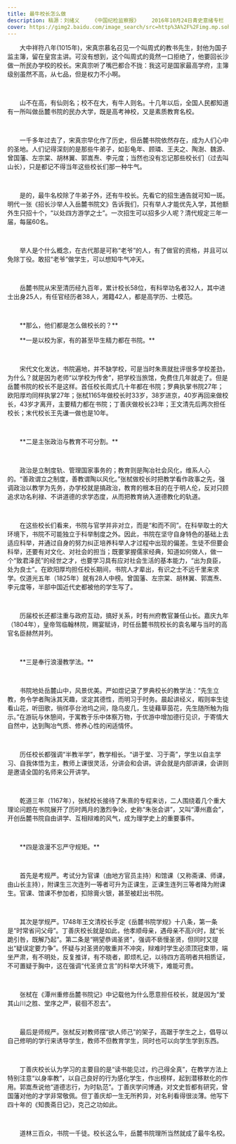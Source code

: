 ```yaml
---
title: 最牛校长怎么做
description: 稿源：刘绪义    《中国纪检监察报》    2016年10月24日青史意绪专栏
cover: https://gimg2.baidu.com/image_search/src=http%3A%2F%2Fimg.mp.sohu.com%2Fupload%2F20170529%2F66637b46b86e42d0930349e39699eca9_th.png&refer=http%3A%2F%2Fimg.mp.sohu.com&app=2002&size=f9999,10000&q=a80&n=0&g=0n&fmt=jpeg?sec=1636274260&t=799dbc5aaf18aafbb06a386925852dc4
---
```

<p style="text-indent:2em">大中祥符八年(1015年)，宋真宗慕名召见一个叫周式的教书先生，封他为国子监主簿，留在皇宫主讲。可没有想到，这个叫周式的竟然一口拒绝了，他要回长沙做一所民办学校的校长。宋真宗听了嘴巴都合不拢：我这可是国家最高学府，主簿级别虽然不高，从七品，但是权力不小啊。

 

<p style="text-indent:2em">山不在高，有仙则名；校不在大，有牛人则名。十几年以后，全国人民都知道有一所叫做岳麓书院的民办大学，既是高考神校，又是素质教育名校。

 

<p style="text-indent:2em">一千多年过去了，宋真宗早化作了历史，但岳麓书院依然存在，成为人们心中的圣地。人们记得深刻的是那些牛弟子，如彭龟年、顾璘、王夫之、陶澍、魏源、曾国藩、左宗棠、胡林翼、郭嵩焘、李元度；当然也没有忘记那些校长们（过去叫山长），只是都记不得当年这些校长们那一种牛气。

 

<p style="text-indent:2em">是的，最牛名校除了牛弟子外，还有牛校长。先看它的招生通告就可知一斑。明代一张《招长沙举人入岳麓书院文》告诉我们，只有举人才能优先入学，其他额外生只招十个，“以处四方游学之士”。一次招生可以招多少人呢？清代规定三年一届，每届60名。

 

<p style="text-indent:2em">举人是个什么概念，在古代那是可称“老爷”的人，有了做官的资格，并且可以免除丁役。敢招“老爷”做学生，可以想知牛气冲天。

 

<p style="text-indent:2em">岳麓书院从宋至清历经九百年，累计校长58位，有科举功名者32人，其中进士出身25人，有任官经历者38人，湘籍42人，都是高学历、士模范。

 

<p style="text-indent:2em">**那么，他们都是怎么做校长的？**



<p style="text-indent:2em">**一是以校为家，有的甚至毕生精力都在书院。**

 

<p style="text-indent:2em">宋代文化发达，书院遍地，并不缺学校，可是当时朱熹就批评很多学校差劲，为什么？就是因为老师“以学校为传舍”，把学校当旅馆，免费住几年就走了。但是岳麓书院的校长不是这样。首任校长周式几十年都在书院；罗典执掌书院27年；欧阳厚均同样执掌27年；张栻1165年做校长时33岁，38岁进京，40岁再回来做校长，43岁才离开，主要精力都在书院；丁善庆做校长23年；王文清先后两次担任校长；末代校长王先谦一做也是10年。

 

<p style="text-indent:2em">**二是主张政治与教育不可分割。**

 

<p style="text-indent:2em">政治是立制度轨、管理国家事务的；教育则是陶冶社会风化，维系人心的。“善政谓立之制度，善教谓陶以风化。”张栻做校长时把教学看作政事之先，强调政治以教学为先务，办学校就是搞政治，教育的根本目的在于明人伦，反对只顾追求功名利禄、不讲道德的求学态度，从而把教育纳入道德教化的轨道。

 

<p style="text-indent:2em">在这些校长们看来，书院与官学并非对立，而是“和而不同”。在科举取士的大环境下，书院不可能独立于科举制度之外。因此，书院在坚守自身特色的基础上去适应科举，并通过自身的努力纠正培养科举人才过程中出现的偏差。生徒不但要会科举，还要有对文化、对社会的担当；既要掌握儒家经典，知道如何做人，做一个“致君泽民”的经世之才，也要学习具有应对社会生活的基本能力，“出为良臣，处为良士”。在欧阳厚均担任校长期间，书院人才辈出，有识之士不远千里来求学。仅道光五年（1825年）就有28人中榜。曾国藩、左宗棠、胡林翼、郭嵩焘、李元度等，半部中国近代史都被他的学生写了。

 

<p style="text-indent:2em">历届校长还都注重与政府互动，搞好关系，时有州府教官兼任山长。嘉庆九年（1804年），皇帝驾临翰林院，赐宴赋诗，时任岳麓书院校长的袁名曜与当时的高官名臣赫然并列。

 

<p style="text-indent:2em">**三是奉行浪漫教学法。**

 

<p style="text-indent:2em">书院地处岳麓山中，风景优美。严如煜记录了罗典校长的教学法：“先生立教，务令学者陶泳其天趣，坚定其德性，而明习于时务。晨起讲经义，暇则率生徒看山花，听田歌，徜徉亭台池坞之间，隐乌皮几，生徒藉草茵花，先生随所触为指示。”在游玩与休憩间，于寓教于乐中体察万物，于优游中增加德行见识，于寄情大自然中，达到陶冶气质、修养心性的闲适情怀。

 

<p style="text-indent:2em">历任校长都强调“半教半学”，教学相长。“讲于堂、习于斋”，学生以自主学习、自我体悟为主，教师上课很灵活，分讲会和会讲。讲会就是内部讲课，会讲则是邀请全国的名师来公开讲学。

 

<p style="text-indent:2em">乾道三年（1167年），张栻校长接待了朱熹的专程来访，二人围绕着几个重大理论问题在书院展开了历时两月的激烈争论，史称“朱张会讲”，又叫“潭州嘉会”，开创岳麓书院自由讲学、互相辩难的风气，成为理学史上的重要事件。

 

<p style="text-indent:2em">**四是浪漫不忘严守规矩。**

 

<p style="text-indent:2em">首先是考规严。考试分为官课（由地方官员主持）和馆课（又称斋课、师课，由山长主持），附课生三次连列一等者可升为正课生，正课生连列三等者降为附课生。官课、馆课不参加者，扣除膏火银，甚至被赶出书院。

 

<p style="text-indent:2em">其次是学规严。1748年王文清校长手定《岳麓书院学规》十八条，第一条是“时常省问父母”。丁善庆校长就是如此，他孝顺母亲，遇母亲不高兴时，就“长跪引咎，既解乃起”。第二条是“朔望恭谒圣贤”，强调不亵慢圣贤，但同时又提出“疑误定要力争”。怀疑与对圣贤的敬重并不冲突，辩难时学生必须顶冠束带，端坐严肃，有不明处，反复推详，有不晓者，即烦札记，以待四方高明者共相质证，不可置疑于胸中，这在强调“代圣贤立言”的科举大环境下，难能可贵。

 

<p style="text-indent:2em">张栻在《潭州重修岳麓书院记》中记载他为什么愿意担任校长，就是因为“爱其山川之胜、堂序之严，裴徊不忍去”。

 

<p style="text-indent:2em">最后是师规严。张栻反对教师摆“欲人师己”的架子，高踞于学生之上，倡导以自己修明的学行来诱导学生，教师不但教育学生，同时也可以向学生学到东西。

 

<p style="text-indent:2em">丁善庆校长认为学习的主要目的是“读书能见过，约己得全真”，在教学方法上特别注意“以身率教”，以自己良好的行为感化学生，作出榜样，起到潜移默化的作用。郭嵩焘说他“道德志行，为时轨范”。丁善庆学问博通，对文史哲都有研究，曾国藩对他的才学非常敬佩。但丁善庆却一生无所矜异，对名利看得很淡薄。他写下四十年的《知畏斋日记》，克己之功如此。

 

<p style="text-indent:2em">道林三百众，书院一千徒。校长这么牛，岳麓书院理所当然就成了最牛名校。